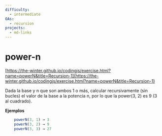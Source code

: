 ```yaml
---
difficulty:
  - intermediate
OAs:
  - recursion
projects:
  - md-links
---
```


# power-n

[https://the-winter.github.io/codingjs/exercise.html?name=powerN&title=Recursion-1](https://the-winter.github.io/codingjs/exercise.html?name=powerN&title=Recursion-1)

Dada la base y n que son ambos 1 o más, calcular recursivamente
(sin bucles) el valor de la base a la potencia n, por lo que la
power(3, 2) es 9 (3 al cuadrado).

__Ejemplos__

```js
    powerN(3, 1) → 3
    powerN(3, 2) → 9
    powerN(3, 3) → 27
```
